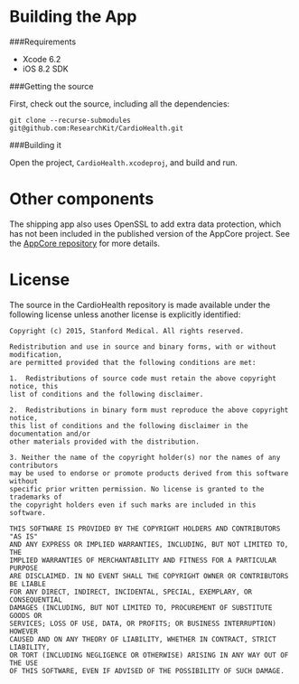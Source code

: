 Building the App
================

###Requirements

* Xcode 6.2
* iOS 8.2 SDK

###Getting the source

First, check out the source, including all the dependencies:

```
git clone --recurse-submodules git@github.com:ResearchKit/CardioHealth.git
```

###Building it

Open the project, `CardioHealth.xcodeproj`, and build and run.


Other components
================

The shipping app also uses OpenSSL to add extra data protection, which
has not been included in the published version of the AppCore
project. See the [AppCore repository](https://github.com/researchkit/AppCore) for more details.


License
=======

The source in the CardioHealth repository is made available under the
following license unless another license is explicitly identified:

```
Copyright (c) 2015, Stanford Medical. All rights reserved. 

Redistribution and use in source and binary forms, with or without modification,
are permitted provided that the following conditions are met:

1.  Redistributions of source code must retain the above copyright notice, this
list of conditions and the following disclaimer.

2.  Redistributions in binary form must reproduce the above copyright notice,
this list of conditions and the following disclaimer in the documentation and/or
other materials provided with the distribution.

3. Neither the name of the copyright holder(s) nor the names of any contributors
may be used to endorse or promote products derived from this software without
specific prior written permission. No license is granted to the trademarks of
the copyright holders even if such marks are included in this software.

THIS SOFTWARE IS PROVIDED BY THE COPYRIGHT HOLDERS AND CONTRIBUTORS "AS IS"
AND ANY EXPRESS OR IMPLIED WARRANTIES, INCLUDING, BUT NOT LIMITED TO, THE
IMPLIED WARRANTIES OF MERCHANTABILITY AND FITNESS FOR A PARTICULAR PURPOSE
ARE DISCLAIMED. IN NO EVENT SHALL THE COPYRIGHT OWNER OR CONTRIBUTORS BE LIABLE
FOR ANY DIRECT, INDIRECT, INCIDENTAL, SPECIAL, EXEMPLARY, OR CONSEQUENTIAL
DAMAGES (INCLUDING, BUT NOT LIMITED TO, PROCUREMENT OF SUBSTITUTE GOODS OR
SERVICES; LOSS OF USE, DATA, OR PROFITS; OR BUSINESS INTERRUPTION) HOWEVER
CAUSED AND ON ANY THEORY OF LIABILITY, WHETHER IN CONTRACT, STRICT LIABILITY,
OR TORT (INCLUDING NEGLIGENCE OR OTHERWISE) ARISING IN ANY WAY OUT OF THE USE
OF THIS SOFTWARE, EVEN IF ADVISED OF THE POSSIBILITY OF SUCH DAMAGE.
```

